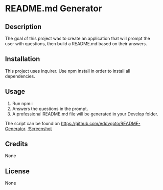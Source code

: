 # README.md Generator

## Description

The goal of this project was to create an application that will prompt the user with questions, then build a README.md based on their answers.

## Installation

This project uses inquirer. Use npm install in order to install all dependencies.

## Usage

1. Run npm i
2. Answers the questions in the prompt.
3. A professional README.md file will be generated in your Develop folder.

The script can be found on https://github.com/eddygoto/README-Generator.
[!Screenshot](/02-Challenge/assets/Screen%20Shot%202023-03-19%20at%207.30.59%20PM.png)

## Credits

None

## License

None
